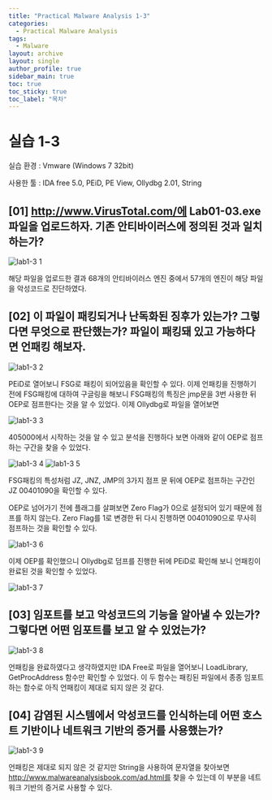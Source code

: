 ```yaml
---
title: "Practical Malware Analysis 1-3"
categories:
  - Practical Malware Analysis
tags:
  - Malware
layout: archive
layout: single
author_profile: true
sidebar_main: true
toc: true
toc_sticky: true
toc_label: "목차"
---
```


# 실습 1-3

실습 환경 : Vmware (Windows 7 32bit)

사용한 툴 : IDA free 5.0, PEiD, PE View, Ollydbg 2.01, String

## [01] http://www.VirusTotal.com/에 Lab01-03.exe 파일을 업로드하자. 기존 안티바이러스에 정의된 것과 일치하는가?

![lab1-3 1](https://user-images.githubusercontent.com/91646923/135558710-1aa778ce-d6c6-4154-8294-fc0839e3c84c.JPG)

해당 파일을 업로드한 결과 68개의 안티바이러스 엔진 중에서 57개의 엔진이 해당 파일을 악성코드로 진단하였다.

## [02] 이 파일이 패킹되거나 난독화된 징후가 있는가? 그렇다면 무엇으로 판단했는가? 파일이 패킹돼 있고 가능하다면 언패킹 해보자.

![lab1-3 2](https://user-images.githubusercontent.com/91646923/135558733-d406ce58-8c98-463b-b0c9-da70e6d5c4fa.JPG)

PEiD로 열어보니 FSG로 패킹이 되어있음을 확인할 수 있다. 이제 언패킹을 진행하기 전에 FSG패킹에 대하여 구글링을 해보니 FSG패킹의 특징은 jmp문을 3번 사용한 뒤 OEP로 점프한다는 것을 알 수 있었다. 이제 Ollydbg로 파일을 열어보면

![lab1-3 3](https://user-images.githubusercontent.com/91646923/135558742-41e54947-53bb-4093-bf37-ccdbc0b49f6c.JPG)

405000에서 시작하는 것을 알 수 있고 분석을 진행하다 보면 아래와 같이 OEP로 점프하는 구간을 찾을 수 있었다.

![lab1-3 4](https://user-images.githubusercontent.com/91646923/135558752-b96e1c8d-d242-474d-ab8f-2ce9a75836b4.JPG)
![lab1-3 5](https://user-images.githubusercontent.com/91646923/135558760-50500a35-c5bd-405e-b76e-c64865cee01c.JPG)

FSG패킹의 특성처럼 JZ, JNZ, JMP의 3가지 점프 문 뒤에 OEP로 점프하는 구간인 JZ 00401090을 확인할 수 있다.

OEP로 넘어가기 전에 플래그를 살펴보면 Zero Flag가 0으로 설정되어 있기 때문에 점프를 하지 않는다. Zero Flag를 1로 변경한 뒤 다시 진행하면 00401090으로 무사히 점프하는 것을 확인할 수 있다.

![lab1-3 6](https://user-images.githubusercontent.com/91646923/135558767-f58fcdb2-af52-4dad-afff-eeac320cdd95.JPG)

이제 OEP를 확인했으니 Ollydbg로 덤프를 진행한 뒤에 PEiD로 확인해 보니 언패킹이 완료된 것을 확인할 수 있었다.

![lab1-3 7](https://user-images.githubusercontent.com/91646923/135558789-2d0628d0-728c-49b4-98fd-3eb29c63f9e0.JPG)

## [03] 임포트를 보고 악성코드의 기능을 알아낼 수 있는가? 그렇다면 어떤 임포트를 보고 알 수 있었는가?

![lab1-3 8](https://user-images.githubusercontent.com/91646923/135558803-4f44052f-7a8c-4979-8284-377896685c1f.JPG)

언패킹을 완료하였다고 생각하였지만 IDA Free로 파일을 열어보니 LoadLibrary, GetProcAddress 함수만 확인할 수 있었다. 이 두 함수는 패킹된 파일에서 종종 임포트 하는 함수로 아직 언패킹이 제대로 되지 않은 것 같다.

## [04] 감염된 시스템에서 악성코드를 인식하는데 어떤 호스트 기반이나 네트워크 기반의 증거를 사용했는가?

![lab1-3 9](https://user-images.githubusercontent.com/91646923/135558825-140b0c1d-9c82-4f8e-92de-51764140eeed.JPG)

언패킹은 제대로 되지 않은 것 같지만 String을 사용하여 문자열을 찾아보면 http://www.malwareanalysisbook.com/ad.html를 찾을 수 있는데 이 부분을 네트워크 기반의 증거로 사용할 수 있다.
